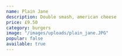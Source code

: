 ```yaml
---
name: Plain Jane
description: Double smash, american cheese
price: £9.50
category: burgers
image: "/images/uploads/plain_jane.JPG"
popular: false
available: true
---
```

